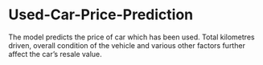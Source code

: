 # Used-Car-Price-Prediction
The model predicts the price of car which has been used. Total kilometres driven, overall condition of the vehicle and various other factors further affect the car’s resale value. 
